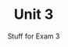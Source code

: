 ---
title: "Unit 3"
# list or single layouts are possible
layout: single-series # list, list-sidebar, single-series
weight: 2
subtitle: "Stuff for Exam 3"
description: |
  Civil  Rights, Political Parties, Interest Groups, and Institutions 
cascade:
  draft: false
  # list or single layouts are possible
  layout: single-series # list, list-sidebar, single-series
  date: 2022-03-28
---
